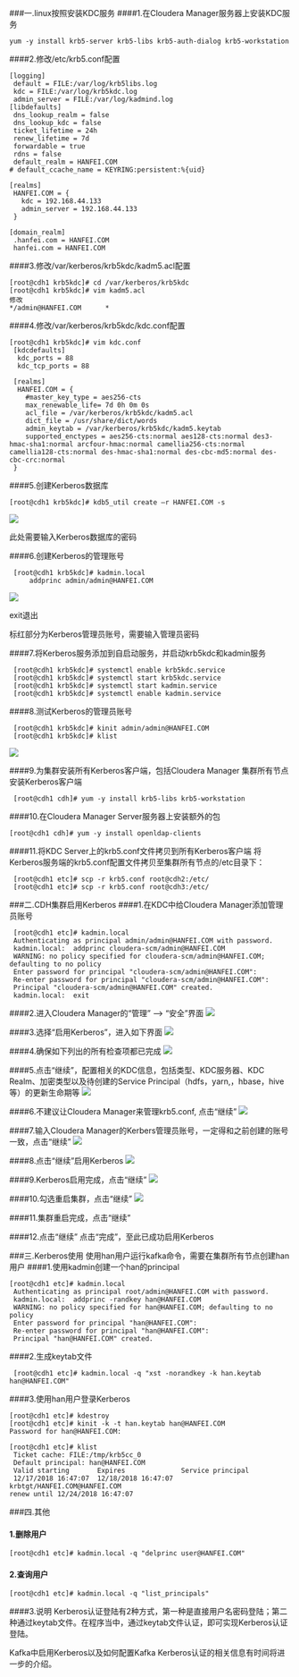 ###一.linux按照安装KDC服务
####1.在Cloudera Manager服务器上安装KDC服务

    yum -y install krb5-server krb5-libs krb5-auth-dialog krb5-workstation
####2.修改/etc/krb5.conf配置

    [logging]
     default = FILE:/var/log/krb5libs.log
     kdc = FILE:/var/log/krb5kdc.log
     admin_server = FILE:/var/log/kadmind.log
    [libdefaults]
     dns_lookup_realm = false
     dns_lookup_kdc = false
     ticket_lifetime = 24h
     renew_lifetime = 7d
     forwardable = true
     rdns = false
     default_realm = HANFEI.COM
    # default_ccache_name = KEYRING:persistent:%{uid}

    [realms]
     HANFEI.COM = {
       kdc = 192.168.44.133
       admin_server = 192.168.44.133
     }

    [domain_realm]
     .hanfei.com = HANFEI.COM
     hanfei.com = HANFEI.COM


####3.修改/var/kerberos/krb5kdc/kadm5.acl配置

    [root@cdh1 krb5kdc]# cd /var/kerberos/krb5kdc
    [root@cdh1 krb5kdc]# vim kadm5.acl
    修改
    */admin@HANFEI.COM      *

####4.修改/var/kerberos/krb5kdc/kdc.conf配置

    [root@cdh1 krb5kdc]# vim kdc.conf
     [kdcdefaults]
      kdc_ports = 88
      kdc_tcp_ports = 88

     [realms]
      HANFEI.COM = {
        #master_key_type = aes256-cts
        max_renewable_life= 7d 0h 0m 0s
        acl_file = /var/kerberos/krb5kdc/kadm5.acl
        dict_file = /usr/share/dict/words
        admin_keytab = /var/kerberos/krb5kdc/kadm5.keytab
        supported_enctypes = aes256-cts:normal aes128-cts:normal des3-hmac-sha1:normal arcfour-hmac:normal camellia256-cts:normal camellia128-cts:normal des-hmac-sha1:normal des-cbc-md5:normal des-cbc-crc:normal
     }

####5.创建Kerberos数据库

    [root@cdh1 krb5kdc]# kdb5_util create –r HANFEI.COM -s
  ![](https://i.imgur.com/bNRhTPM.png)

  此处需要输入Kerberos数据库的密码

####6.创建Kerberos的管理账号

     [root@cdh1 krb5kdc]# kadmin.local
	     addprinc admin/admin@HANFEI.COM
   ![](https://i.imgur.com/3Pr2JlY.png)

   exit退出

标红部分为Kerberos管理员账号，需要输入管理员密码

####7.将Kerberos服务添加到自启动服务，并启动krb5kdc和kadmin服务

     [root@cdh1 krb5kdc]# systemctl enable krb5kdc.service
     [root@cdh1 krb5kdc]# systemctl start krb5kdc.service
     [root@cdh1 krb5kdc]# systemctl start kadmin.service
     [root@cdh1 krb5kdc]# systemctl enable kadmin.service

####8.测试Kerberos的管理员账号

     [root@cdh1 krb5kdc]# kinit admin/admin@HANFEI.COM
     [root@cdh1 krb5kdc]# klist
   ![](https://i.imgur.com/QQ5mqZ8.png)

####9.为集群安装所有Kerberos客户端，包括Cloudera Manager
  集群所有节点安装Kerberos客户端

     [root@cdh1 cdh]# yum -y install krb5-libs krb5-workstation

####10.在Cloudera Manager Server服务器上安装额外的包

    [root@cdh1 cdh]# yum -y install openldap-clients

####11.将KDC Server上的krb5.conf文件拷贝到所有Kerberos客户端
  将Kerberos服务端的krb5.conf配置文件拷贝至集群所有节点的/etc目录下：

     [root@cdh1 etc]# scp -r krb5.conf root@cdh2:/etc/
     [root@cdh1 etc]# scp -r krb5.conf root@cdh3:/etc/


###二.CDH集群启用Kerberos
####1.在KDC中给Cloudera Manager添加管理员账号

     [root@cdh1 etc]# kadmin.local
     Authenticating as principal admin/admin@HANFEI.COM with password.
     kadmin.local:  addprinc cloudera-scm/admin@HANFEI.COM
     WARNING: no policy specified for cloudera-scm/admin@HANFEI.COM; defaulting to no policy
     Enter password for principal "cloudera-scm/admin@HANFEI.COM": 
     Re-enter password for principal "cloudera-scm/admin@HANFEI.COM": 
     Principal "cloudera-scm/admin@HANFEI.COM" created.
     kadmin.local:  exit

####2.进入Cloudera Manager的“管理” --> “安全”界面
 ![](https://i.imgur.com/EOmQNfG.png)

####3.选择“启用Kerberos”，进入如下界面
 ![](https://i.imgur.com/aWXURoV.png)

####4.确保如下列出的所有检查项都已完成
 ![](https://i.imgur.com/5DYB1U7.png)

####5.点击“继续”，配置相关的KDC信息，包括类型、KDC服务器、KDC Realm、加密类型以及待创建的Service Principal（hdfs，yarn,，hbase，hive等）的更新生命期等
![](https://i.imgur.com/GDoPibs.png)

####6.不建议让Cloudera Manager来管理krb5.conf, 点击“继续”
![](https://i.imgur.com/HkrV4wY.png)

####7.输入Cloudera Manager的Kerbers管理员账号，一定得和之前创建的账号一致，点击“继续”
![](https://i.imgur.com/Rwg010a.png)

####8.点击“继续”启用Kerberos
![](https://i.imgur.com/HSvgKvR.png)

####9.Kerberos启用完成，点击“继续”
 ![](https://i.imgur.com/m0lQGkC.png)

####10.勾选重启集群，点击“继续”
![](https://i.imgur.com/Vmp1sSx.png)

####11.集群重启完成，点击“继续”

####12.点击“继续”
点击“完成”，至此已成功启用Kerberos

###三.Kerberos使用
使用han用户运行kafka命令，需要在集群所有节点创建han用户
####1.使用kadmin创建一个han的principal

    [root@cdh1 etc]# kadmin.local
     Authenticating as principal root/admin@HANFEI.COM with password.
     kadmin.local:  addprinc -randkey han@HANFEI.COM
     WARNING: no policy specified for han@HANFEI.COM; defaulting to no policy
     Enter password for principal "han@HANFEI.COM": 
     Re-enter password for principal "han@HANFEI.COM": 
     Principal "han@HANFEI.COM" created.
####2.生成keytab文件

     [root@cdh1 etc]# kadmin.local -q "xst -norandkey -k han.keytab han@HANFEI.COM"

####3.使用han用户登录Kerberos

    [root@cdh1 etc]# kdestroy
    [root@cdh1 etc]# kinit -k -t han.keytab han@HANFEI.COM
    Password for han@HANFEI.COM:

    [root@cdh1 etc]# klist
     Ticket cache: FILE:/tmp/krb5cc_0
     Default principal: han@HANFEI.COM
     Valid starting       Expires              Service principal
     12/17/2018 16:47:07  12/18/2018 16:47:07  krbtgt/HANFEI.COM@HANFEI.COM
	renew until 12/24/2018 16:47:07

###四.其他
####   1.删除用户

    [root@cdh1 etc]# kadmin.local -q "delprinc user@HANFEI.COM"

 #### 2.查询用户
   
    [root@cdh1 etc]# kadmin.local -q "list_principals"

####3.说明
   Kerberos认证登陆有2种方式，第一种是直接用户名密码登陆；第二种通过keytab文件。在程序当中，通过keytab文件认证，即可实现Kerberos认证登陆。

Kafka中启用Kerberos以及如何配置Kafka Kerberos认证的相关信息有时间将进一步的介绍。
    
     






   

  